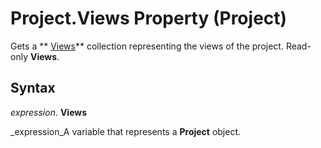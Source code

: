
# Project.Views Property (Project)

Gets a  ** [Views](39d793f4-2e31-d07b-a563-b213cced0c28.md)** collection representing the views of the project. Read-only **Views**.


## Syntax

 _expression_. **Views**

 _expression_A variable that represents a  **Project** object.

